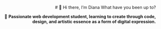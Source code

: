 <p align="right">
# 👋 Hi there, I’m Diana 
     What have you been up to?

<p align="right">
💫 <strong>Passionate web development student, learning to create through code, design, and artistic essence as a form of digital expression.</strong>

<imagen origen="[file:///C:/Users/HP/Pictures/Saved%20Pictures/Canva%20IA%20-%20Canva.htm](https://www.canva.com/design/DAG103H1llM/72hIfdYWMUdObZgHOlAyhA/edit?utm_content=DAG103H1llM&utm_campaign=designshare&utm_medium=link2&utm_source=sharebutton)l">

<!--
**DianCDev/DianCDev** is a ✨ _special_ ✨ repository because its `README.md` (this file) appears on your GitHub profile.

Here are some ideas to get you started:

- 🔭 I’m currently working on ...
- 🌱 I’m currently learning ...
- 👯 I’m looking to collaborate on ...
- 🤔 I’m looking for help with ...
- 💬 Ask me about ...
- 📫 How to reach me: ...
- 😄 Pronouns: ...
- ⚡ Fun fact: ...
-->
